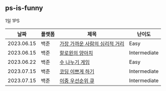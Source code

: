 ## ps-is-funny

1일 1PS

|날짜|플랫폼|제목|난이도|
|---|---|---|---|
|2023.06.15|백준|[가장 가까운 사람의 심리적 거리](/easy/baekjoon-20529)|Easy|
|2023.06.15|백준|[할로윈의 양아치](/intermediate/baekjoon-20303/)|Intermediate|
|2023.06.22|백준|[수 나누기 게임 ](/easy/baekjoon-27172/)|Easy|
|2023.07.15|백준|[코딩 이쁘게 하기](/intermediate/baekjoon-2879/)|Intermediate|
|2023.07.15|백준|[이중 우선순위 큐](/intermediate/baekjoon-7662/)|Intermediate|